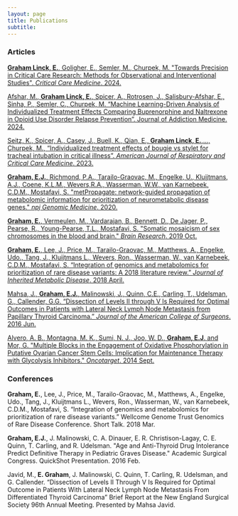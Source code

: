 ```yaml
---
layout: page
title: Publications
subtitle: 
---
```

### Articles

[**Graham Linck, E.**, Goligher, E., Semler, M., Churpek, M. "Towards Precision in Critical Care Research: Methods for Observational and Interventional Studies". *Critical Care Medicine*. 2024.](https://journals.lww.com/ccmjournal/abstract/2024/09000/toward_precision_in_critical_care_research_.11.aspx)

[Afshar, M., **Graham Linck, E.**,  Spicer, A., Rotrosen, J., Salisbury-Afshar, E., Sinha, P., Semler, C., Churpek, M. “Machine Learning-Driven Analysis of Individualized Treatment Effects Comparing Buprenorphine and Naltrexone in Opioid Use Disorder Relapse Prevention”. Journal of Addiction Medicine. 2024.](https://journals-lww-com.ezproxy.library.wisc.edu/journaladdictionmedicine/fulltext/2024/09000/machine_learning_driven_analysis_of_individualized.9.aspx)  

[Seitz, K., Spicer, A., Casey, J., Buell, K., Qian, E., **Graham Linck, E.**,..., Churpek, M., “Individualized treatment effects of bougie vs stylet for tracheal intubation in critical illness”. *American Journal of Respiratory and Critical Care Medicine*. 2023.](https://www-atsjournals-org.ezproxy.library.wisc.edu/doi/10.1164/rccm.202209-1799OC?url_ver=Z39.88-2003&rfr_id=ori:rid:crossref.org&rfr_dat=cr_pub%20%200pubmed)

[**Graham, E.J.**, Richmond, P.A., Tarailo-Graovac, M., Engelke, U., Kluijtmans, A.J., Coene, K.L.M., Wevers,R.A., Wasserman, W.W., van Karnebeek, C.D.M., Mostafavi, S. "metPropagate: network-guided propagation of metabolomic information for prioritization of neurometabolic disease genes." *npj Genomic Medicine*. 2020.](https://www.nature.com/articles/s41525-020-0132-5)

[**Graham, E.**, Vermeulen, M., Vardarajan, B., Bennett, D., De Jager, P., Pearse, R., Young-Pearse, T.L., Mostafavi, S. "Somatic mosaicism of sex chromosomes in the blood and brain." *Brain Research*. 2019 Oct.](https://pubmed.ncbi.nlm.nih.gov/31348909-somatic-mosaicism-of-sex-chromosomes-in-the-blood-and-brain/)

[**Graham, E.**, Lee, J., Price, M., Tarailo-Graovac, M., Matthews, A., Engelke, Udo., Tang, J., Kluijtmans L., Wevers, Ron., Wasserman, W., van Karnebeek, C.D.M., Mostafavi, S. “Integration of genomics and metabolomics for prioritization of rare disease variants: A 2018 literature review.” *Journal of Inherited Metabolic Disease*. 2018 April.](https://www.ncbi.nlm.nih.gov/pubmed/29721916)

[Mahsa, J., **Graham, E.J.**, Malinowski, J., Quinn, C.E., Carling, T., Udelsman, G., Callender, G.G. “Dissection of Levels II through V Is Required for Optimal Outcomes in Patients with Lateral Neck Lymph Node Metastasis from Papillary Thyroid Carcinoma.” *Journal of the American College of Surgeons*. 2016 Jun.](https://www.ncbi.nlm.nih.gov/pubmed/27049777)

[Alvero, A. B., Montagna, M. K., Sumi, N. J., Joo, W. D., **Graham, E.J**. and Mor, G. "Multiple Blocks in the Engagement of Oxidative Phosphorylation in Putative Ovarian Cancer Stem Cells: Implication for Maintenance Therapy with Glycolysis Inhibitors." *Oncotarget*. 2014 Sept.](https://www.ncbi.nlm.nih.gov/pmc/articles/PMC4226715/)

### Conferences

**Graham, E.**, Lee, J., Price, M., Tarailo-Graovac, M., Matthews, A., Engelke, Udo., Tang, J., Kluijtmans L., Wevers, Ron., Wasserman, W., van Karnebeek, C.D.M., Mostafavi, S. “Integration of genomics and metabolomics for prioritization of rare disease variants.” Wellcome Genome Trust Genomics of Rare Disease Conference. Short Talk. 2018 Mar. 

**Graham, E.J.**, J. Malinowski, C. A. Dinauer, E. R. Christison-Lagay, C. E. Quinn, T. Carling, and R. Udelsman. "Age and Anti-Thyroid Drug Intolerance Predict Definitive Therapy in Pediatric Graves Disease." Academic Surgical Congress. QuickShot Presentation. 2016 Feb. 

Javid, M., **E. Graham**, J. Malinowski, C. Quinn, T. Carling, R. Udelsman, and G. Callender. “Dissection of Levels II Through V Is Required for Optimal Outcome in Patients With Lateral Neck Lymph Node Metastasis From Differentiated Thyroid Carcinoma” Brief Report at the New England Surgical Society 96th Annual Meeting. Presented by Mahsa Javid.

